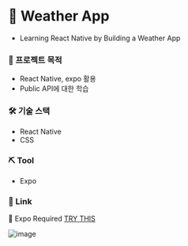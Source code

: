 # 📱 Weather App
* Learning React Native by Building a Weather App

### 📃 프로젝트 목적
* React Native, expo 활용
* Public API에 대한 학습

### 🛠 기술 스택
* React Native
* CSS

### ⛏ Tool
* Expo

### 🛴 Link
🙏 Expo Required
[TRY THIS](https://expo.io/@realryankim/projects/weather-app)

![image](https://user-images.githubusercontent.com/27044221/119225743-aaa25b00-bb40-11eb-8577-0ede9d4fc520.png)

